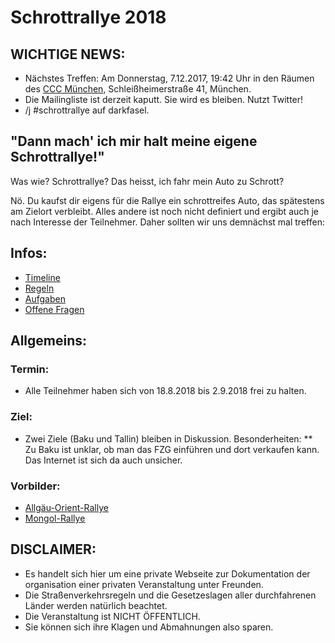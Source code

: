 # Schrottrallye 2018

## WICHTIGE NEWS:
* Nächstes Treffen: Am Donnerstag, 7.12.2017, 19:42 Uhr in den Räumen des [CCC München](https://muc.ccc.de/), Schleißheimerstraße 41, München.
* Die Mailingliste ist derzeit kaputt. Sie wird es bleiben. Nutzt Twitter!
* /j #schrottrallye auf darkfasel.


## "Dann mach' ich mir halt meine eigene Schrottrallye!"
Was wie? Schrottrallye? Das heisst, ich fahr mein Auto zu Schrott?

Nö. Du kaufst dir eigens für die Rallye ein schrottreifes Auto, das spätestens am Zielort verbleibt. Alles andere ist noch nicht definiert und ergibt auch je nach Interesse der Teilnehmer. Daher sollten wir uns demnächst mal treffen:


## Infos:
* [Timeline](timeline.md)
* [Regeln](regeln.md)
* [Aufgaben](aufgaben.md)
* [Offene Fragen](offenefragen.md)

## Allgemeins:
### Termin:
* Alle Teilnehmer haben sich von 18.8.2018 bis 2.9.2018 frei zu halten.
### Ziel:
* Zwei Ziele (Baku und Tallin) bleiben in Diskussion. Besonderheiten:
** Zu Baku ist unklar, ob man das FZG einführen und dort verkaufen kann. Das Internet ist sich da auch unsicher.
### Vorbilder:
* [Allgäu-Orient-Rallye](https://de.wikipedia.org/wiki/Allg%C3%A4u-Orient-Rallye)
* [Mongol-Rallye](https://en.wikipedia.org/wiki/Mongol_Rally)



## DISCLAIMER:
* Es handelt sich hier um eine private Webseite zur Dokumentation der organisation einer privaten Veranstaltung unter Freunden.
* Die Straßenverkehrsregeln und die Gesetzeslagen aller durchfahrenen Länder werden natürlich beachtet.
* Die Veranstaltung ist NICHT ÖFFENTLICH.
* Sie können sich ihre Klagen und Abmahnungen also sparen.
